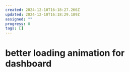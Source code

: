 ```yaml
---
created: 2024-12-10T16:18:27.266Z
updated: 2024-12-10T16:18:29.189Z
assigned: ""
progress: 0
tags: []
---
```


# better loading animation for dashboard
